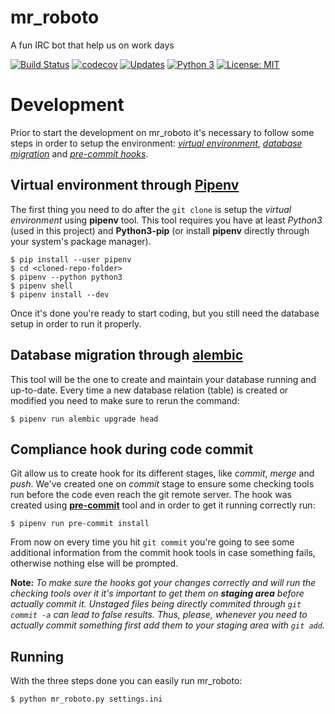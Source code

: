 # mr_roboto
A fun IRC bot that help us on work days

[![Build Status](https://travis-ci.org/meleca/mr-roboto.svg?branch=master)](https://travis-ci.org/meleca/mr-roboto) [![codecov](https://codecov.io/gh/meleca/mr-roboto/branch/master/graph/badge.svg)](https://codecov.io/gh/meleca/mr-roboto) [![Updates](https://pyup.io/repos/github/meleca/mr-roboto/shield.svg)](https://pyup.io/repos/github/meleca/mr-roboto/) [![Python 3](https://pyup.io/repos/github/meleca/mr-roboto/python-3-shield.svg)](https://pyup.io/repos/github/meleca/mr-roboto/) [![License: MIT](https://img.shields.io/badge/License-MIT-yellow.svg)](https://opensource.org/licenses/MIT)

# Development

Prior to start the development on mr_roboto it's necessary to follow some steps
in order to setup the environment: [*virtual environment*][pipenv], [*database
migration*][alembic] and [*pre-commit hooks*][pre-commit].

## Virtual environment through [**Pipenv**][pipenv]

The first thing you need to do after the `git clone` is setup the *virtual
environment* using **pipenv** tool. This tool requires you have at least
*Python3* (used in this project) and **Python3-pip** (or install **pipenv**
directly through your system's package manager).

```
$ pip install --user pipenv
$ cd <cloned-repo-folder>
$ pipenv --python python3
$ pipenv shell
$ pipenv install --dev
```

Once it's done you're ready to start coding, but you still need the database
setup in order to run it properly.

## Database migration through [**alembic**][alembic]

This tool will be the one to create and maintain your database running and
up-to-date. Every time a new database relation (table) is created or modified
you need to make sure to rerun the command:

```
$ pipenv run alembic upgrade head
```

## Compliance hook during code commit

Git allow us to create hook for its different stages, like *commit*, *merge* and
*push*. We've created one on *commit* stage to ensure some checking tools run
before the code even reach the git remote server. The hook was created using
[**pre-commit**][pre-commit] tool and in order to get it running correctly run:

```
$ pipenv run pre-commit install
```

From now on every time you hit `git commit` you're going to see some additional
information from the commit hook tools in case something fails, otherwise
nothing else will be prompted.

**Note:** *To make sure the hooks got your changes correctly and will run the
checking tools over it it's important to get them on **staging area** before
actually commit it. Unstaged files being directly commited through `git commit
-a` can lead to false results. Thus, please, whenever you need to actually
commit something first add them to your staging area with `git add`.*

## Running

With the three steps done you can easily run mr_roboto:

```
$ python mr_roboto.py settings.ini
```

[pipenv]: https://pipenv.readthedocs.io/en/latest/
[alembic]: https://alembic.sqlalchemy.org/en/latest/
[pre-commit]: https://pre-commit.com/
